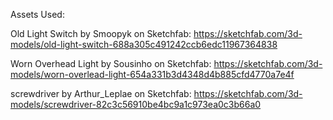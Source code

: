 Assets Used:

Old Light Switch by Smoopyk on Sketchfab:
https://sketchfab.com/3d-models/old-light-switch-688a305c491242ccb6edc11967364838

Worn Overhead Light by Sousinho on Sketchfab:
https://sketchfab.com/3d-models/worn-overlead-light-654a331b3d4348d4b885cfd4770a7e4f

screwdriver by Arthur_Leplae on Sketchfab:
https://sketchfab.com/3d-models/screwdriver-82c3c56910be4bc9a1c973ea0c3b66a0